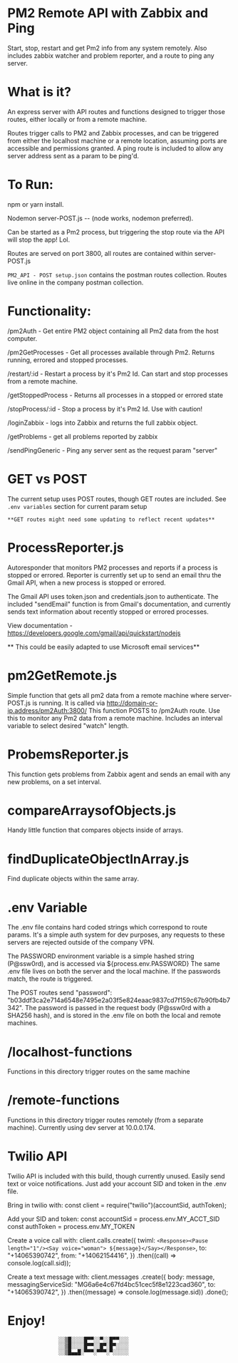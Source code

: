 # PM2 Remote API with Zabbix and Ping
Start, stop, restart and get Pm2 info from any system remotely. 
Also includes zabbix watcher and problem reporter, and a route to ping any server.

# What is it?

An express server with API routes and functions designed to trigger those routes,
either locally or from a remote machine.

Routes trigger calls to PM2 and Zabbix processes, and can be triggered from either the localhost machine or a remote location, assuming ports are accessible and permissions granted. A ping route is included to allow
any server address sent as a param to be ping'd.

# To Run:
npm or yarn install.  

Nodemon server-POST.js  -- (node works, nodemon preferred).

Can be started as a Pm2 process, but triggering the stop route via the API will stop the app! Lol.

Routes are served on port 3800, all routes are contained within server-POST.js

`PM2_API - POST setup.json` contains the postman routes collection. Routes live online 
in the company postman collection.

# Functionality:

/pm2Auth - Get entire PM2 object containing all Pm2 data from the host computer.

/pm2GetProcesses - Get all processes available through Pm2. Returns running, errored and stopped processes.

/restart/:id - Restart a process by it's Pm2 Id. Can start and stop processes from a remote machine.

/getStoppedProcess - Returns all processes in a stopped or errored state

/stopProcess/:id - Stop a process by it's Pm2 Id. Use with caution!

/loginZabbix - logs into Zabbix and returns the full zabbix object.

/getProblems - get all problems reported by zabbix

/sendPingGeneric - Ping any server sent as the request param "server"

# GET vs POST
The current setup uses POST routes, though GET routes are included.
See `.env variables` section for current param setup

    **GET routes might need some updating to reflect recent updates**

# ProcessReporter.js
Autoresponder that monitors PM2 processes and reports if a process is stopped or errored. 
Reporter is currently set up to send an email thru the Gmail API, when a new process is stopped or errored.

The Gmail API uses token.json and credentials.json to authenticate. 
The included "sendEmail" function is from Gmail's documentation, and currently sends text information about recently stopped or errored processes. 

View documentation - https://developers.google.com/gmail/api/quickstart/nodejs

** This could be easily adapted to use Microsoft email services**

# pm2GetRemote.js
Simple function that gets all pm2 data from a remote machine where server-POST.js is running. 
It is called via http://domain-or-ip.address/pm2Auth:3800/
This function POSTS to /pm2Auth route. Use this to monitor any Pm2 data from a remote machine.
Includes an interval variable to select desired "watch" length.

# ProbemsReporter.js
This function gets problems from Zabbix agent and sends an email with any new problems, on a set interval.

# compareArraysofObjects.js
Handy little function that compares objects inside of arrays.

# findDuplicateObjectInArray.js
Find duplicate objects within the same array.

# .env Variable

The .env file contains hard coded strings which correspond to route params.
It's a simple auth system for dev purposes, any requests to these servers are rejected outside of the company VPN.

The PASSWORD environment variable is a simple hashed string (P@ssw0rd), and is accessed via ${process.env.PASSWORD}
The same .env file lives on both the server and the local machine. If the passwords match, the route is triggered.

The POST routes send "password": "b03ddf3ca2e714a6548e7495e2a03f5e824eaac9837cd7f159c67b90fb4b7342".
The password is passed in the request body (P@ssw0rd with a SHA256 hash), and is stored in the .env file on both the local and remote machines.

# /localhost-functions
Functions in this directory trigger routes on the same machine

# /remote-functions
Functions in this directory trigger routes remotely (from a separate machine). 
Currently using dev server at 10.0.0.174.

# Twilio API
Twilio API is included with this build, though currently unused. Easily send text or voice notifications. Just add your account SID and token in the .env file. 

Bring in twilio with:
const client = require("twilio")(accountSid, authToken);

Add your SID and token:
const accountSid = process.env.MY_ACCT_SID
const authToken = process.env.MY_TOKEN

Create a voice call with:
client.calls.create({
  twiml: `<Response><Pause length="1"/><Say voice="woman"> ${message}</Say></Response>`,
  to: "+14065390742",
  from: "+14062154416",
})
.then((call) => console.log(call.sid));

Create a text message with:
client.messages
.create({
    body: message,
    messagingServiceSid: "MG6a6e4c67fd4bc51cec5f8e1223cad360",
    to: "+14065390742",
})
.then((message) => console.log(message.sid))
.done();

# Enjoy!

                    ░░▒█░░░░█▀▀░░▀░░█▀▀░░░
                    ░░▒█░░░░█▀▀░░█▀░█▀░░░░
                    ░░▒█▄▄█░▀▀▀░▀▀▀░▀░░░░░
                          





